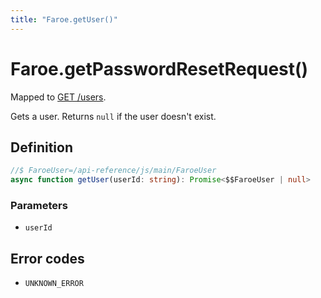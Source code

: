 ```yaml
---
title: "Faroe.getUser()"
---
```


# Faroe.getPasswordResetRequest()

Mapped to [GET /users](/api-reference/rest/endpoints/get_users).

Gets a user. Returns `null` if the user doesn't exist.

## Definition

```ts
//$ FaroeUser=/api-reference/js/main/FaroeUser
async function getUser(userId: string): Promise<$$FaroeUser | null>
```

### Parameters

- `userId`

## Error codes

- `UNKNOWN_ERROR`
